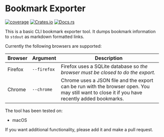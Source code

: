 # Bookmark Exporter

[![coverage](https://shields.io/endpoint?url=https://raw.githubusercontent.com/jlyonsmith/bookmark_exporter/main/coverage.json)](https://github.com/jlyonsmith/bookmark_exporter/blob/main/coverage.json)
[![Crates.io](https://img.shields.io/crates/v/bookmark_exporter.svg)](https://crates.io/crates/bookmark_exporter)
[![Docs.rs](https://docs.rs/bookmark_exporter/badge.svg)](https://docs.rs/bookmark_exporter)

This is a basic CLI bookmark exporter tool.  It dumps bookmark information to `stdout` as markdown formatted links.

Currently the following browsers are supported:

| Browser | Argument    | Description                                                                                                                                   |
| ------- | ----------- | --------------------------------------------------------------------------------------------------------------------------------------------- |
| Firefox | `--firefox` | Firefox uses a SQLite database so *the browser must be closed to do the export.*                                                              |
| Chrome  | `--chrome`  | Chrome uses a JSON file and the export can be run with the browser open. You may still want to close it if you have recently added bookmarks. |

The tool has been tested on:

- macOS

If you want additional functionality, please add it and make a pull request.
